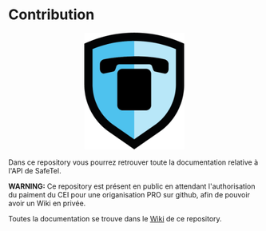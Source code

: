 # Contribution

<p align="center">
    <img src="https://github.com/SafeTel/SafeTel-Doc-Backend/blob/master/images/Bouclier%20Safetel.png" width="200">
</p>

Dans ce repository vous pourrez retrouver toute la documentation relative à l'API de SafeTel.

**WARNING:** Ce repository est présent en public en attendant l'authorisation du paiment du CEI pour une origanisation PRO sur github, afin de pouvoir avoir un Wiki en privée.

Toutes la documentation se trouve dans le [Wiki](https://github.com/SafeTel/SafeTel-Doc-Backend/wiki/GET-User-Lists) de ce repository.
